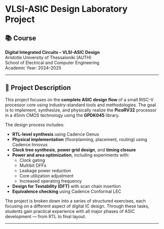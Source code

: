 # VLSI-ASIC Design Laboratory Project

## 📚 Course
**Digital Integrated Circuits – VLSI-ASIC Design**  
Aristotle University of Thessaloniki (AUTH)  
School of Electrical and Computer Engineering  
Academic Year: 2024–2025

---

## 🧾 Project Description

This project focuses on the **complete ASIC design flow** of a small RISC-V processor core using industry-standard tools and methodologies. The goal is to implement, synthesize, and physically realize the **PicoRV32** processor in a 45nm CMOS technology using the **GPDK045** library.

The design process includes:

- **RTL-level synthesis** using Cadence Genus
- **Physical implementation** (floorplanning, placement, routing) using Cadence Innovus
- **Clock tree synthesis**, **power grid design**, and **timing closure**
- **Power and area optimization**, including experiments with:
  - Clock gating
  - Multibit DFFs
  - Leakage power reduction
  - Core utilization adjustment
  - Increased operating frequency
- **Design for Testability (DFT)** with scan chain insertion
- **Equivalence checking** using Cadence Conformal LEC

The project is broken down into a series of structured exercises, each focusing on a different aspect of digital IC design. Through these tasks, students gain practical experience with all major phases of ASIC development — from RTL to final layout.

---
